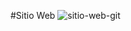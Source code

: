 #Sitio Web
![sitio-web-git](https://github.com/user-attachments/assets/514e4193-f3f8-496c-a943-672cf0dade80)

